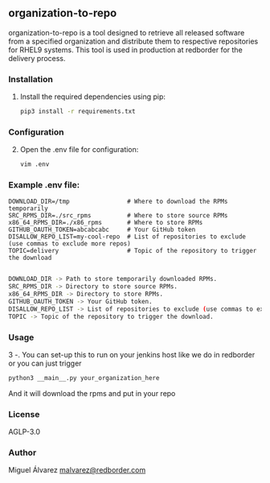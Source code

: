 ## organization-to-repo

organization-to-repo is a tool designed to retrieve all released software from a specified organization and distribute them to respective repositories for RHEL9 systems. This tool is used in production at redborder for the delivery process.

### Installation

1. Install the required dependencies using pip:

   ```bash
   pip3 install -r requirements.txt
   ```

### Configuration

2. Open the .env file for configuration:
    ```bash
    vim .env
    ```
    
### Example .env file:

```plaintext
DOWNLOAD_DIR=/tmp                # Where to download the RPMs temporarily
SRC_RPMS_DIR=./src_rpms          # Where to store source RPMs
x86_64_RPMS_DIR=./x86_rpms       # Where to store RPMs
GITHUB_OAUTH_TOKEN=abcabcabc     # Your GitHub token
DISALLOW_REPO_LIST=my-cool-repo  # List of repositories to exclude (use commas to exclude more repos)
TOPIC=delivery                   # Topic of the repository to trigger the download
```

```bash

DOWNLOAD_DIR -> Path to store temporarily downloaded RPMs.
SRC_RPMS_DIR -> Directory to store source RPMs.
x86_64_RPMS_DIR -> Directory to store RPMs.
GITHUB_OAUTH_TOKEN -> Your GitHub token.
DISALLOW_REPO_LIST -> List of repositories to exclude (use commas to exclude more repos).
TOPIC -> Topic of the repository to trigger the download.
```
### Usage

3 -. You can set-up this to run on your jenkins host like we do in redborder or you can just trigger 

```bash
python3 __main__.py your_organization_here
```

And it will download the rpms and put in your repo

### License
AGLP-3.0

### Author
Miguel Álvarez <malvarez@redborder.com>
